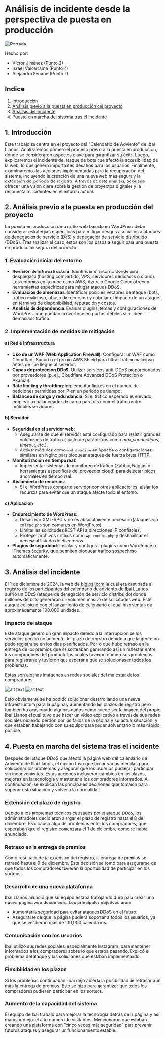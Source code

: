 
# Análisis de incidente desde la perspectiva de puesta en producción

![Portada](img/Portada.png)

Hecho por:

- Víctor Jiménez (Punto 2)
- Israel Valderrama (Punto 4)
- Alejandro Seoane (Punto 3)

## Indice

1. [Introducción](#1-introducción)
2. [Análisis previo a la puesta en producción del proyecto](#2-análisis-previo-a-la-puesta-en-producción-del-proyecto)
3. [Análisis del incidente](#3-análisis-del-incidente)
4. [Puesta en marcha del sistema tras el incidente](#4-puesta-en-marcha-del-sistema-tras-el-incidente)

## 1. Introducción

Este trabajo se centra en el proyecto del "Calendario de Adviento" de Ibai Llanos. Analizaremos primero el proceso previo a la puesta en producción, donde se consideraron aspectos clave para garantizar su éxito. Luego, explicaremos el incidente del ataque de bots que afectó la accesibilidad de la web, lo que generó importantes desafíos para los usuarios. Finalmente, examinaremos las acciones implementadas para la recuperación del sistema, incluyendo la creación de una nueva web más segura y la extensión del periodo de registro. A través de este análisis, se busca ofrecer una visión clara sobre la gestión de proyectos digitales y la respuesta a incidentes en el entorno actual.

## 2. Análisis previo a la puesta en producción del proyecto

La puesta en producción de un sitio web basado en WordPress debe considerar estrategias específicas para mitigar riesgos asociados a ataques de denegación de servicio (DoS) y denegación de servicio distribuido (DDoS). Tras analizar el caso, estos son los pasos a seguir para una puesta en producción segura del proyecto:

### 1. Evaluación inicial del entorno

- **Revisión de infraestructura**: Identificar el entorno donde será desplegado (hosting compartido, VPS, servidores dedicados o cloud). Los entornos en la nube como AWS, Azure o Google Cloud ofrecen herramientas específicas para mitigar ataques DDoS.
- **Evaluación de amenazas**: Identificar posibles vectores de ataque (bots, tráfico malicioso, abuso de recursos) y calcular el impacto de un ataque en términos de disponibilidad, reputación y costos.
- **Análisis de dependencia**: Evaluar plugins, temas y configuraciones de WordPress que puedan convertirse en puntos débiles si reciben demasiado tráfico.

### 2. Implementación de medidas de mitigación

#### a) Red e infraestructura

- **Uso de un WAF (Web Application Firewall)**: Configurar un WAF como Cloudflare, Sucuri o el propio AWS Shield para filtrar tráfico malicioso antes de que llegue al servidor.
- **Capas de protección DDoS**: Utilizar servicios anti-DDoS proporcionados por proveedores (p. ej., Cloudflare Advanced DDoS Protection o Akamai).
- **Rate limiting y throttling**: Implementar límites en el número de peticiones permitidas por IP en un periodo de tiempo.
- **Balanceo de carga y redundancia**: Si el tráfico esperado es elevado, emplear un balanceador de carga para distribuir el tráfico entre múltiples servidores

#### b) Servidor

- **Seguridad en el servidor web**:
  - Asegurarse de que el servidor esté configurado para resistir grandes volúmenes de tráfico (ajuste de parámetros como _max_connections_, _timeout_, etc.).
  - Activar módulos como `mod_evasive` en Apache o configuraciones similares en Nginx para bloquear ataques de fuerza bruta HTTP.
- **Monitorización en tiempo real**:
  - Implementar sistemas de monitoreo de tráfico (Zabbix, Nagios o herramientas específicas del proveedor cloud) para detectar picos anormales en tiempo real.
- **Aislamiento de recursos**:
  - Si el WordPress comparte servidor con otras aplicaciones, aislar los recursos para evitar que un ataque afecte todo el entorno.

#### c) Aplicación

- **Endurecimiento de WordPress**:
  - Desactivar XML-RPC si no es absolutamente necesario (ataques vía `xmlrpc.php` son comunes en WordPress).
  - Limitar las solicitudes REST API a direcciones IP confiables.
  - Proteger archivos críticos como `wp-config.php` y deshabilitar el acceso al listado de directorios.
- **Plugins de seguridad**: Instalar y configurar plugins como Wordfence o iThemes Security, que permiten bloquear tráfico sospechoso automáticamente.

## 3. Análisis del incidente

El 1 de diciembre de 2024, la web de [bigibai.com](https://www.bigibai.com/) la cuál era destinada al registro de los participantes del calendario de adviento de Ibai LLanos sufrió un DDoS (ataque de denegación de servicio distribuido) donde millones de bots generaron un volumen masivo de solicitudes web. Este ataque colisionó con el lanzamiento de calendario el cual hizo ventas de aproximadamente 100.000 unidades. 

### Impacto del ataque
Este ataque generó un gran impacto debido a la interrupción de los servicios generó un aumento del plazo de registro debido a que la gente no pudo registrarse en los días planificados. Por lo que hubo retraso en la entrega de los premios que se sorteaban generando así un malestar entre los compradores del producto los cuales tuvieron numerosos problemas para registrarse y tuvieron que esperar a que se solucionasen todos los problemas.

Estas son algunas imágenes en redes sociales del malestar de los compradores: 

![alt text](img/image.png)
![alt text](img/image1.png)

Esto obviamente se ha podido solucionar desarrollando una nueva infraestructura para la página y aumentando los plazos de registro pero también ha ocasionado algunos daños como puede ser la imagen del propio Ibai Llanos el cuál tuvo que hacer un video explicativo a través de sus redes sociales pidiendo perdón por los fallos de la página y su actual situación, y que estaban trabajando con su equipo para poder solventarlo lo más rápido posible. 

## 4. Puesta en marcha del sistema tras el incidente

Después del ataque DDoS que afectó la página web del calendario de Adviento de Ibai Llanos, el equipo tuvo que tomar varias medidas para solucionar los problemas y asegurar que los usuarios pudieran participar sin inconvenientes. Estas acciones incluyeron cambios en los plazos, mejoras en la tecnología y mantener a los compradores informados. A continuación, se explican las principales decisiones que tomaron para superar esta situación y volver a la normalidad.

### Extensión del plazo de registro

Debido a los problemas técnicos causados por el ataque DDoS, los administradores decidieron alargar el plazo de registro hasta el 8 de diciembre. Esto causó algo de problemas entre los compradores, que esperaban que el registro comenzara el 1 de diciembre como se había anunciado.

### Retraso en la entrega de premios

Como resultado de la extensión del registro, la entrega de premios se retrasó hasta el 9 de diciembre. Esta decisión se tomó para asegurarse de que todos los compradores tuvieran la oportunidad de participar en los sorteos.

### Desarrollo de una nueva plataforma

Ibai Llanos anunció que su equipo estaba trabajando duro para crear una nueva página web desde cero. Los principales objetivos eran:

- Aumentar la seguridad para evitar ataques DDoS en el futuro.
- Asegurarse de que la página pudiera soportar a todos los usuarios, ya que se vendieron más de 100,000 calendarios.

### Comunicación con los usuarios

Ibai utilizó sus redes sociales, especialmente Instagram, para mantener informados a los compradores sobre lo que estaba pasando. Explicó el problema del ataque y las soluciones que estaban implementando.

### Flexibilidad en los plazos

Si los problemas continuaban, Ibai dejó abierta la posibilidad de retrasar aún más la entrega de premios. Esto se hizo para garantizar que todos los compradores pudieran participar en los sorteos.

### Aumento de la capacidad del sistema

El equipo de Ibai trabajó para mejorar la tecnología detrás de la página y así manejar mejor el alto número de visitantes. Mencionaron que estaban creando una plataforma con "cinco veces más seguridad" para prevenir futuros ataques y asegurar un funcionamiento estable.

